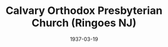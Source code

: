 ---
date: &id001 1937-03-19
end_date: null
location:
  address: 24 Highway 202
  city: Ringoes
  state: NJ
minister:
- end: 1944-01-01
  name: Bruce Wideman
  start: 1937-03-19
  type: Pastor
- end: 1946-01-01
  name: John Gray
  start: 1944-01-01
  type: Pastor
- end: 1950-01-01
  name: Meredith Kline
  start: 1948-01-01
  type: Pastor
- end: 1960-01-01
  name: W. Lee Benson
  start: 1952-01-01
  type: Supply Pastor
- end: 1979-01-01
  name: W. Lee Benson
  start: 1960-01-01
  type: Pastor
- end: 1984-01-01
  name: George Kostas
  start: 1980-01-01
  type: Pastor
- end: 1996-01-01
  name: Douglas Watson
  start: 1984-01-01
  type: Pastor
- end: 2006-01-01
  name: Albert Steever
  start: 1997-01-01
  type: Pastor
- end: 2014-01-01
  name: James Cassidy
  start: 2007-01-01
  type: Pastor
- end: 2013-01-01
  name: Jeffrey Waddington
  start: 2008-01-01
  type: Teacher
ministers:
- Bruce Wideman
- John Gray
- Meredith Kline
- W. Lee Benson
- W. Lee Benson
- George Kostas
- Douglas Watson
- Albert Steever
- James Cassidy
- Jeffrey Waddington
name: Calvary Orthodox Presbyterian Church
names:
- end: null
  name: Calvary Orthodox Presbyterian Church
  start: 1937-03-19
origination_date: *id001
raw_data: "NEW JERSEY Ringoes\nCalvary Orthodox Presbyterian Church  (March 19, 1937\u2013\
  \ )\n24 Highway 202\nPastors: Bruce Wideman, 1937\u201344\nJohn Gray, 1944\u2013\
  46\nMeredith Kline, 1948\u201350\nW. Lee Benson (Supply), 1952\u201360\nW. Lee Benson,\
  \ 1960\u201379\nGeorge Kostas, 1980\u201384\nDouglas Watson, 1984\u201396\nAlbert\
  \ Steever, 1997\u20132006\nJames Cassidy, 2007\u201314\nTeacher: Jeffrey Waddington,\
  \ 2008\u201313"
received_from: null
states:
- NJ
status:
  active: true
  end_date: null
  reason: null
  received_from: null
  withdrawal_to: null
title: Calvary Orthodox Presbyterian Church (Ringoes NJ)
year_established:
- 1937

---